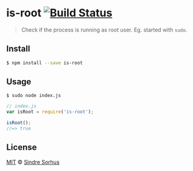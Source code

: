 # is-root [![Build Status](https://travis-ci.org/sindresorhus/is-root.svg?branch=master)](https://travis-ci.org/sindresorhus/is-root)

> Check if the process is running as root user. Eg. started with `sudo`.


## Install

```bash
$ npm install --save is-root
```


## Usage

```
$ sudo node index.js
```

```js
// index.js
var isRoot = require('is-root');

isRoot();
//=> true
```


## License

[MIT](http://opensource.org/licenses/MIT) © [Sindre Sorhus](http://sindresorhus.com)
